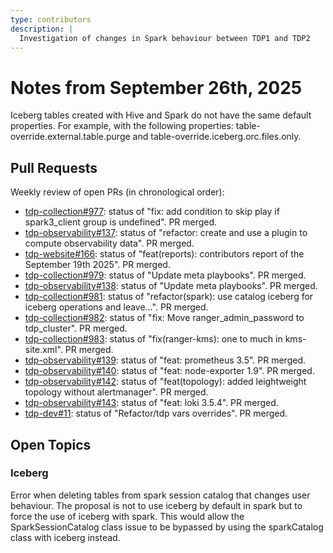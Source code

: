```yaml
---
type: contributors
description: |
  Investigation of changes in Spark behaviour between TDP1 and TDP2
---
```


# Notes from September 26th, 2025

Iceberg tables created with Hive and Spark do not have the same default properties. For example, with the following properties:
table-override.external.table.purge and table-override.iceberg.orc.files.only.

## Pull Requests

Weekly review of open PRs (in chronological order):

- [tdp-collection#977](https://github.com/TOSIT-IO/tdp-collection/pull/977): status of "fix: add condition to skip play if spark3_client group is undefined". PR merged.
- [tdp-observability#137](https://github.com/TOSIT-IO/tdp-observability/pull/137): status of "refactor: create and use a plugin to compute observability data". PR merged.
- [tdp-website#166](https://github.com/TOSIT-IO/tdp-website/pull/166): status of "feat(reports): contributors report of the September 19th 2025". PR merged.
- [tdp-collection#979](https://github.com/TOSIT-IO/tdp-collection/pull/979): status of "Update meta playbooks". PR merged.
- [tdp-observability#138](https://github.com/TOSIT-IO/tdp-observability/pull/138): status of "Update meta playbooks". PR merged.
- [tdp-collection#981](https://github.com/TOSIT-IO/tdp-collection/pull/981): status of "refactor(spark): use catalog iceberg for iceberg operations and leave…". PR merged.
- [tdp-collection#982](https://github.com/TOSIT-IO/tdp-collection/pull/982): status of "fix: Move ranger_admin_password to tdp_cluster". PR merged.
- [tdp-collection#983](https://github.com/TOSIT-IO/tdp-collection/pull/983): status of "fix(ranger-kms): one </configuration> to much in kms-site.xml". PR merged.
- [tdp-observability#139](https://github.com/TOSIT-IO/tdp-observability/pull/139): status of "feat: prometheus 3.5". PR merged.
- [tdp-observability#140](https://github.com/TOSIT-IO/tdp-observability/pull/140): status of "feat: node-exporter 1.9". PR merged.
- [tdp-observability#142](https://github.com/TOSIT-IO/tdp-observability/pull/142): status of "feat(topology): added leightweight topology without alertmanager". PR merged.
- [tdp-observability#143](https://github.com/TOSIT-IO/tdp-observability/pull/143): status of "feat: loki 3.5.4". PR merged.
- [tdp-dev#11](https://github.com/TOSIT-IO/tdp-dev/pull/11): status of "Refactor/tdp vars overrides". PR merged.

## Open Topics

### Iceberg

Error when deleting tables from spark session catalog that changes user behaviour. The proposal is not to use iceberg by default in spark but to force the use of iceberg with spark. This would allow the SparkSessionCatalog class issue to be bypassed by using the sparkCatalog class with iceberg instead.

